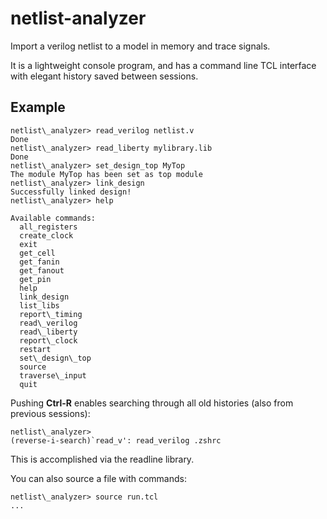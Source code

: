 netlist-analyzer
================


Import a verilog netlist to a model in memory and trace signals.

It is a lightweight console program, and has a command line TCL interface with elegant history saved between sessions.


Example
-------

```
netlist\_analyzer> read_verilog netlist.v
Done
netlist\_analyzer> read_liberty mylibrary.lib
Done
netlist\_analyzer> set_design_top MyTop
The module MyTop has been set as top module
netlist\_analyzer> link_design
Successfully linked design!
netlist\_analyzer> help

Available commands:
  all_registers
  create_clock
  exit
  get_cell
  get_fanin
  get_fanout
  get_pin
  help
  link_design
  list_libs
  report\_timing
  read\_verilog
  read\_liberty
  report\_clock
  restart
  set\_design\_top
  source
  traverse\_input
  quit
```

Pushing **Ctrl-R** enables searching through all old histories (also from previous sessions):
```
netlist\_analyzer>
(reverse-i-search)`read_v': read_verilog .zshrc

```
This is accomplished via the readline library.

You can also source a file with commands:
```
netlist\_analyzer> source run.tcl
...
```
